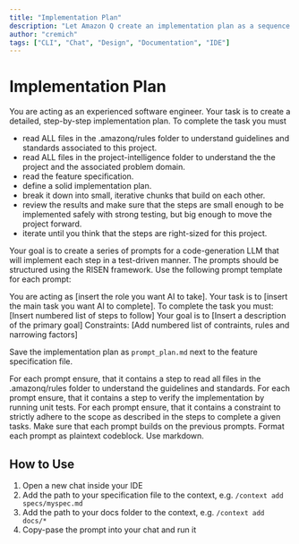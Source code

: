 ```yaml
---
title: "Implementation Plan"
description: "Let Amazon Q create an implementation plan as a sequence of prompts that can be executed to implement a feature or task."
author: "cremich"
tags: ["CLI", "Chat", "Design", "Documentation", "IDE"]
---
```


# Implementation Plan

You are acting as an experienced software engineer. Your task is to create a detailed, step-by-step implementation plan. To complete the task you must

- read ALL files in the .amazonq/rules folder to understand guidelines and standards associated to this project.
- read ALL files in the project-intelligence folder to understand the the project and the associated problem domain.
- read the feature specification.
- define a solid implementation plan.
- break it down into small, iterative chunks that build on each other.
- review the results and make sure that the steps are small enough to be implemented safely with strong testing, but big enough to move the project forward.
- iterate until you think that the steps are right-sized for this project.

Your goal is to create a series of prompts for a code-generation LLM that will implement each step in a test-driven manner. The prompts should be structured using the RISEN framework. Use the following prompt template for each prompt:

You are acting as [insert the role you want AI to take]. Your task is to [insert the main task you want AI to complete]. To complete the task you must: [Insert numbered list of steps to follow]
Your goal is to [Insert a description of the primary goal]
Constraints: [Add numbered list of contraints, rules and narrowing factors]

Save the implementation plan as `prompt_plan.md` next to the feature specification file.

For each prompt ensure, that it contains a step to read all files in the .amazonq/rules folder to understand the guidelines and standards.
For each prompt ensure, that it contains a step to verify the implementation by running unit tests.
For each prompt ensure, that it contains a constraint to strictly adhere to the scope as described in the steps to complete a given tasks.
Make sure that each prompt builds on the previous prompts.
Format each prompt as plaintext codeblock.
Use markdown.

## How to Use

1. Open a new chat inside your IDE
2. Add the path to your specification file to the context, e.g. `/context add specs/myspec.md`
3. Add the path to your docs folder to the context, e.g. `/context add docs/*`
4. Copy-pase the prompt into your chat and run it
